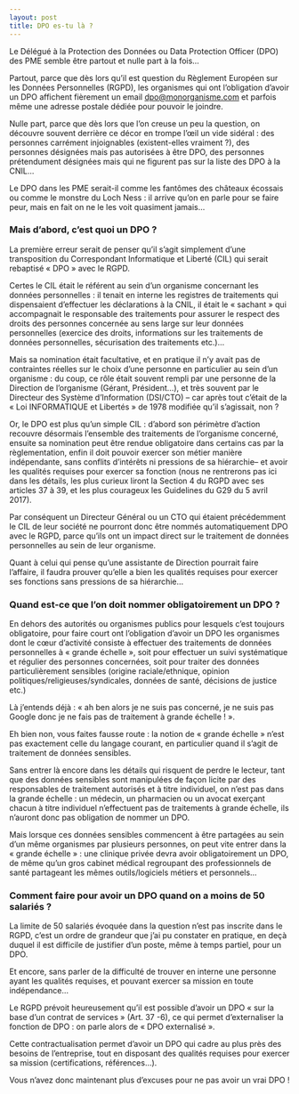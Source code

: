 ```yaml
---
layout: post
title: DPO es-tu là ?
---
```


Le Délégué à la Protection des Données ou Data Protection Officer (DPO) des PME semble être partout et nulle part à la fois…

Partout, parce que dès lors qu’il est question du Règlement Européen sur les Données Personnelles (RGPD), les organismes qui ont l’obligation d’avoir un DPO affichent fièrement un email dpo@monorganisme.com et parfois même une adresse postale dédiée pour pouvoir le joindre.

Nulle part, parce que dès lors que l’on creuse un peu la question, on découvre souvent derrière ce décor en trompe l’œil un vide sidéral : des personnes carrément injoignables (existent-elles vraiment ?), des personnes désignées mais pas autorisées à être DPO, des personnes prétendument désignées mais qui ne figurent pas sur la liste des DPO à la CNIL…

Le DPO dans les PME serait-il comme les fantômes des châteaux écossais ou comme le monstre du Loch Ness : il arrive qu’on en parle pour se faire peur, mais en fait on ne le les voit quasiment jamais…

### Mais d’abord, c’est quoi un DPO ?

La première erreur serait de penser qu’il s’agit simplement d’une transposition du Correspondant Informatique et Liberté (CIL) qui serait rebaptisé « DPO » avec le RGPD.

Certes le CIL était le référent au sein d’un organisme concernant les données personnelles : il tenait en interne les registres de traitements qui dispensaient d’effectuer les déclarations à la CNIL, il était le « sachant » qui accompagnait le responsable des traitements pour assurer le respect des droits des personnes concernée au sens large sur leur données personnelles (exercice des droits, informations sur les traitements de données personnelles, sécurisation des traitements etc.)…

Mais sa nomination était facultative, et en pratique il n’y avait pas de contraintes réelles sur le choix d’une personne en particulier au sein d’un organisme : du coup, ce rôle était souvent rempli par une personne de la Direction de l’organisme (Gérant, Président…), et très souvent par le Directeur des Système d’Information (DSI/CTO) – car après tout c’était de la « Loi INFORMATIQUE et Libertés » de 1978 modifiée qu’il s’agissait, non ?

Or, le DPO est plus qu’un simple CIL : d’abord son périmètre d’action recouvre désormais l’ensemble des traitements de l’organisme concerné, ensuite sa nomination peut être rendue obligatoire dans certains cas par la règlementation, enfin il doit pouvoir exercer son métier manière indépendante, sans conflits d’intérêts ni pressions de sa hiérarchie– et avoir les qualités requises pour exercer sa fonction (nous ne rentrerons pas ici dans les détails, les plus curieux liront la Section 4 du RGPD avec ses articles 37 à 39, et les plus courageux les Guidelines du G29 du 5 avril 2017).

Par conséquent un Directeur Général ou un CTO qui étaient précédemment le CIL de leur société ne pourront donc être nommés automatiquement DPO avec le RGPD, parce qu’ils ont un impact direct sur le traitement de données personnelles au sein de leur organisme.

Quant à celui qui pense qu’une assistante de Direction pourrait faire l’affaire, il faudra prouver qu’elle a bien les qualités requises pour exercer ses fonctions sans pressions de sa hiérarchie…

### Quand est-ce que l’on doit nommer obligatoirement un DPO ?

En dehors des autorités ou organismes publics pour lesquels c’est toujours obligatoire, pour faire court ont l’obligation d’avoir un DPO les organismes dont le cœur d’activité consiste à effectuer des traitements de données personnelles à « grande échelle », soit pour effectuer un suivi systématique et régulier des personnes concernées, soit pour traiter des données particulièrement sensibles (origine raciale/ethnique, opinion politiques/religieuses/syndicales, données de santé, décisions de justice etc.)

Là j’entends déjà : « ah ben alors je ne suis pas concerné, je ne suis pas Google donc je ne fais pas de traitement à grande échelle ! ».

Eh bien non, vous faites fausse route : la notion de « grande échelle » n’est pas exactement celle du langage courant, en particulier quand il s’agit de traitement de données sensibles.

Sans entrer là encore dans les détails qui risquent de perdre le lecteur, tant que des données sensibles sont manipulées de façon licite par des responsables de traitement autorisés et à titre individuel, on n’est pas dans la grande échelle : un médecin, un pharmacien ou un avocat exerçant chacun à titre individuel n’effectuent pas de traitements à grande échelle, ils n’auront donc pas obligation de nommer un DPO.

Mais lorsque ces données sensibles commencent à être partagées au sein d’un même organismes par plusieurs personnes, on peut vite entrer dans la « grande échelle » : une clinique privée devra avoir obligatoirement un DPO, de même qu’un gros cabinet médical regroupant des professionnels de santé partageant les mêmes outils/logiciels métiers et personnels…

### Comment faire pour avoir un DPO quand on a moins de 50 salariés ?

La limite de 50 salariés évoquée dans la question n’est pas inscrite dans le RGPD, c’est un ordre de grandeur que j’ai pu constater en pratique, en deçà duquel il est difficile de justifier d’un poste, même à temps partiel, pour un DPO.

Et encore, sans parler de la difficulté de trouver en interne une personne ayant les qualités requises, et pouvant exercer sa mission en toute indépendance…

Le RGPD prévoit heureusement qu’il est possible d’avoir un DPO « sur la base d’un contrat de services » (Art. 37 -6), ce qui permet d’externaliser la fonction de DPO : on parle alors de « DPO externalisé ».

Cette contractualisation permet d’avoir un DPO qui cadre au plus près des besoins de l’entreprise, tout en disposant des qualités requises pour exercer sa mission (certifications, références…).

Vous n’avez donc maintenant plus d’excuses pour ne pas avoir un vrai DPO !
